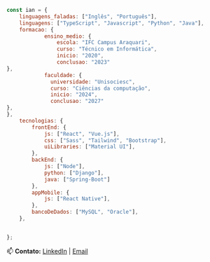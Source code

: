 ```javascript
const ian = {
    linguagens_faladas: ["Inglês", "Português"],
    linguagens: ["TypeScript", "Javascript", "Python", "Java"],
    formacao: {
            ensino_medio: {
                escola: "IFC Campus Araquari",
                curso: "Técnico em Informática",
                inicio: "2020",
                conclusao: "2023"
},
            faculdade: {
              universidade: "Unisociesc",
              curso: "Ciências da computação",
              inicio: "2024",
              conclusao: "2027"
},    
},
    tecnologias: {
        frontEnd: {
            js: ["React", "Vue.js"],
            css: ["Sass", "Tailwind", "Bootstrap"],
            uiLibraries: ["Material UI"],
        },
        backEnd: {
            js: ["Node"],
            python: ["Django"],
            java: ["Spring-Boot"]
        },
        appMobile: {
            js: ["React Native"],
        },
        bancoDeDados: ["MySQL", "Oracle"],
    },


};
```

📫 **Contato:** [LinkedIn](https://www.linkedin.com/in/ian-roberto-dominoni-006385329/?trk=public-profile-join-page) | [Email](iandominoniti@gmail.com)
